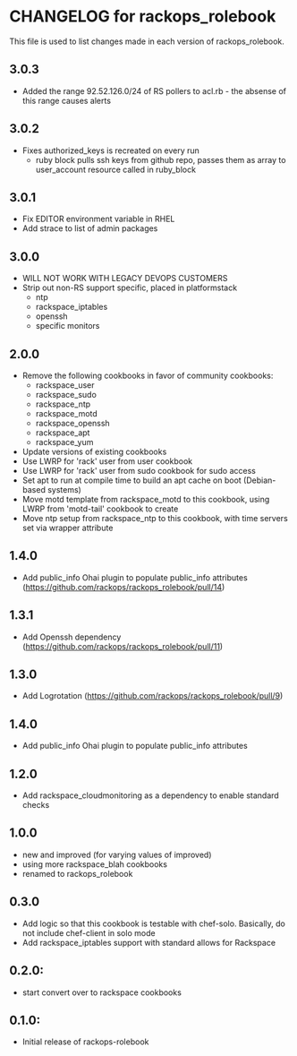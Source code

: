 # CHANGELOG for rackops_rolebook

This file is used to list changes made in each version of rackops_rolebook.

## 3.0.3
* Added the range 92.52.126.0/24 of RS pollers to acl.rb - the absense of this range causes alerts

## 3.0.2
* Fixes authorized_keys is recreated on every run
  * ruby block pulls ssh keys from github repo, passes them as array to user_account resource called in ruby_block

## 3.0.1
* Fix EDITOR environment variable in RHEL
* Add strace to list of admin packages

## 3.0.0
* WILL NOT WORK WITH LEGACY DEVOPS CUSTOMERS
* Strip out non-RS support specific, placed in platformstack
  * ntp
  * rackspace_iptables
  * openssh
  * specific monitors

## 2.0.0
* Remove the following cookbooks in favor of community cookbooks:
  * rackspace_user
  * rackspace_sudo
  * rackspace_ntp
  * rackspace_motd
  * rackspace_openssh
  * rackspace_apt
  * rackspace_yum
* Update versions of existing cookbooks
* Use LWRP for 'rack' user from user cookbook
* Use LWRP for 'rack' user from sudo cookbook for sudo access
* Set apt to run at compile time to build an apt cache on boot (Debian-based systems)
* Move motd template from rackspace_motd to this cookbook, using LWRP from 'motd-tail' cookbook to create
* Move ntp setup from rackspace_ntp to this cookbook, with time servers set via wrapper attribute

## 1.4.0
* Add public_info Ohai plugin to populate public_info attributes (https://github.com/rackops/rackops_rolebook/pull/14)

## 1.3.1
* Add Openssh dependency (https://github.com/rackops/rackops_rolebook/pull/11)

## 1.3.0
* Add Logrotation (https://github.com/rackops/rackops_rolebook/pull/9)

## 1.4.0
* Add public_info Ohai plugin to populate public_info attributes

## 1.2.0
* Add rackspace_cloudmonitoring as a dependency to enable standard checks

## 1.0.0
* new and improved (for varying values of improved)
* using more rackspace_blah cookbooks
* renamed to rackops_rolebook

## 0.3.0
* Add logic so that this cookbook is testable with chef-solo. Basically, do not include chef-client in solo mode
* Add rackspace_iptables support with standard allows for Rackspace

## 0.2.0:
* start convert over to rackspace cookbooks

## 0.1.0:
* Initial release of rackops-rolebook
